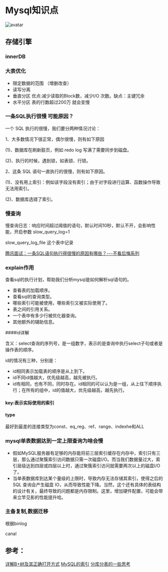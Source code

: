# Mysql知识点
![avatar](https://timgsa.baidu.com/timg?image&quality=80&size=b9999_10000&sec=1567764108237&di=f9e123ee1767a719e0cd665dc397a5b2&imgtype=0&src=http%3A%2F%2Faliyunzixunbucket.oss-cn-beijing.aliyuncs.com%2Fjpg%2F54444bc7077289d9330b6d63653afba0.jpg%3Fx-oss-process%3Dimage%2Fresize%2Cp_100%2Fauto-orient%2C1%2Fquality%2Cq_90%2Fformat%2Cjpg%2Fwatermark%2Cimage_eXVuY2VzaGk%3D%2Ct_100)
## 存储引擎
### innerDB

### 大表优化
- 限定数据的范围 （增删改查）
- 读写分离
- 垂直分区 优点:减少读取的Block数，减少I/O 次数。缺点：主键冗余 
- 水平分区 表的行数超过200万 就会变慢

### 一条SQL执行很慢 可能原因？

一个 SQL 执行的很慢，我们要分两种情况讨论：

1、大多数情况下很正常，偶尔很慢，则有如下原因

(1)、数据库在刷新脏页，例如 redo log 写满了需要同步到磁盘。

(2)、执行的时候，遇到锁，如表锁、行锁。

2、这条 SQL 语句一直执行的很慢，则有如下原因。

(1)、没有用上索引：例如该字段没有索引；由于对字段进行运算、函数操作导致无法用索引。

(2)、数据库选错了索引。

### 慢查询
慢查询日志：响应时间超过阈值的语句，默认时间10秒，默认不开，会影响性能，开启参数  slow_query_log=1

slow_query_log_file 这个表中记录


[腾讯面试：一条SQL语句执行得很慢的原因有哪些？---不看后悔系列](https://mp.weixin.qq.com/s?__biz=Mzg2OTA0Njk0OA==&mid=2247485185&idx=1&sn=66ef08b4ab6af5757792223a83fc0d45&chksm=cea248caf9d5c1dc72ec8a281ec16aa3ec3e8066dbb252e27362438a26c33fbe842b0e0adf47&token=79317275&lang=zh_CN%23rd) 

### explain作用

查看sql的执行计划，帮助我们分析mysql是如何解析sql语句的。

- 查看表的加载顺序。
- 查看sql的查询类型。
- 哪些索引可能被使用，哪些索引又被实际使用了。
- 表之间的引用关系。
- 一个表中有多少行被优化器查询。
- 其他额外的辅助信息。

####id详解

含义：select查询的序列号，是一组数字，表示的是查询中执行select子句或者是操作表的顺序。

id的情况有三种，分别是：

- id相同表示加载表的顺序是从上到下。
- id不同id值越大，优先级越高，越先被执行。
- id有相同，也有不同，同时存在。id相同的可以认为是一组，从上往下顺序执行；在所有的组中，id的值越大，优先级越高，越先执行。

#### key:表示实际使用的索引
#### type
最好到最差的连接类型为const、eq_reg、ref、range、indexhe和ALL 
### mysql单表数据达到一定上限查询为啥会慢
- 假如MySQL服务器有足够的内存能将前三层索引缓存在内存中，索引只有三层，那么通过聚簇索引访问数据只需一次磁盘I/O。而当我们数据量过大，索引层级达到四层或四层以上时，通过聚簇索引访问就需要两次以上的磁盘I/O了。
- 当单表数据库到达某个量级的上限时，导致内存无法存储其索引，使得之后的 SQL 查询会产生磁盘 IO，从而导致性能下降。当然，这个还有具体的表结构的设计有关，最终导致的问题都是内存限制。这里，增加硬件配置，可能会带来立竿见影的性能提升哈。
### 主备复制,数据迁移

根据binlog

canal

## 参考：

[详解B+树及其正确打开方式](https://juejin.im/post/5d591c0a6fb9a06b1a5688e8?utm_source=gold_browser_extension)
[MySQL的索引](https://mp.weixin.qq.com/s?__biz=MzAxODcyNjEzNQ==&mid=2247486241&idx=1&sn=b9110c9d5be352f115c0d8cf6a0a520e&chksm=9bd0a6b9aca72faff0fe2f1ea1c3f43d6716f882bde357a999fe0094aa4e1f880f46473d1b98&scene=27#wechat_redirect)
[分库分表的一些思考](http://www.luyixian.cn/news_show_359744.aspx)
